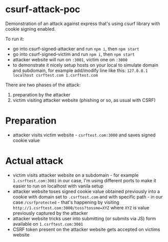 # csurf-attack-poc

Demonstration of an attack against express that's using csurf library with cookie signing enabled.

To run it:

- go into csurf-signed-attacker and run `npm i`, then `npm start`
- go into csurf-signed-victim and run `npm i`, then `npm start`
- attacker website will run on `:3001`, victim one on `:3000`
- to demonstrate it nicely setup hosts on your local to simulate domain and subdomain, for example add/modify line like this: `127.0.0.1 localhost csrftest.com 1.csrftest.com`

There are two phases of the attack:

1. preparation by the attacker
2. victim visiting attacker website (phishing or so, as usual with CSRF)

# Preparation

- attacker visits victim website - `csrftest.com:3000` and saves signed cookie value

# Actual attack

- victim visits attacker website on a subdomain - for example `1.csrftest.com:3001` in our case, I'm using different ports to make it easier to run on localhost with vanila setup
- attacker website toses signed cookie value obtained previously into a cookie with domain set to `.csrftest.com` and with specific path - in our case `/csrfprotected` - that's happening by visiting `http://1.csrftest.com:3000/toss?tossme=XYZ` where `XYZ` is value previously captured by the attacker
- attacker website tricks user into submitting (or submits via JS) form available on `1.csrftest.com:3001`
- CSRF token present on the attacker website gets accepted on victims website
